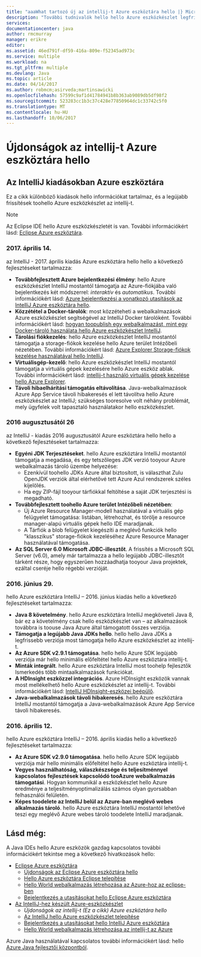 ```yaml
---
title: "aaaWhat tartozó új az intellij-t Azure eszköztára hello |} Microsoft Docs"
description: "További tudnivalók hello hello Azure eszközkészlet legfrissebb szolgáltatásai az intellij-t."
services: 
documentationcenter: java
author: rmcmurray
manager: erikre
editor: 
ms.assetid: 46ed791f-df59-416a-809e-f52345ad973c
ms.service: multiple
ms.workload: na
ms.tgt_pltfrm: multiple
ms.devlang: Java
ms.topic: article
ms.date: 04/14/2017
ms.author: robmcm;asirveda;martinsawicki
ms.openlocfilehash: 57599c9af1d41784941b8b363ab9089db5df98f2
ms.sourcegitcommit: 523283cc1b3c37c428e77850964dc1c33742c5f0
ms.translationtype: MT
ms.contentlocale: hu-HU
ms.lasthandoff: 10/06/2017
---
```

# <a name="whats-new-in-hello-azure-toolkit-for-intellij"></a>Újdonságok az intellij-t Azure eszköztára hello
## <a name="azure-toolkit-for-intellij-releases"></a>Az IntelliJ kiadásokban Azure eszköztára
Ez a cikk különböző kiadások hello információkat tartalmaz, és a legújabb frissítések toohello Azure eszközkészlet az intellij-t.

> [!NOTE]
> Az Eclipse IDE hello Azure eszközkészletét is van. További információkért lásd: [Eclipse Azure eszköztára].
> 
> 

### <a name="april-14-2017"></a>2017. április 14.
az IntelliJ - 2017. április kiadás Azure eszköztára hello hello a következő fejlesztéseket tartalmazza:

* **Továbbfejlesztett Azure bejelentkezési élmény**: hello Azure eszközkészlet IntelliJ mostantól támogatja az Azure-fiókjába való bejelentkezés két módszerrel: *interaktív* és *automatikus*. További információkért lásd: [Azure bejelentkezési a vonatkozó utasítások az IntelliJ Azure eszköztára hello].
* **Közzététel a Docker-tárolók**: most közzéteheti a webalkalmazások Azure eszközkészlet segítségével az IntelliJ Docker tárolóként. További információkért lásd: [hogyan toopublish egy webalkalmazást, mint egy Docker-tároló használata hello Azure eszközkészlet IntelliJ].
* **Tárolási fiókkezelés**: hello Azure eszközkészlet IntelliJ mostantól támogatja a storage-fiókok kezelése hello Azure terület Intézőbeli nézetében. További információkért lásd: [Azure Explorer Storage-fiókok kezelése használatával hello IntelliJ].
* **Virtuálisgép-kezelő**: hello Azure eszközkészlet IntelliJ mostantól támogatja a virtuális gépek kezelésére hello Azure eszköz ablak. További információkért lásd: [intellij-t használó virtuális gépek kezelése hello Azure Explorer].
* **Távoli hibaelhárítási támogatás eltávolítása**. Java-webalkalmazások Azure App Service távoli hibakeresés el lett távolítva hello Azure eszközkészlet az IntelliJ; szükséges tooresolve volt néhány problémát, mely ügyfelek volt tapasztaló használatakor hello eszközkészlet.

### <a name="august-26-2016"></a>2016 augusztusától 26
az IntelliJ - kiadás 2016 augusztusától Azure eszköztára hello hello a következő fejlesztéseket tartalmazza:

* **Egyéni JDK Terjesztéseket**. hello Azure eszköztára IntelliJ mostantól támogatja a megadása, és egy tetszőleges JDK verzió tooyour Azure webalkalmazás tároló üzembe helyezése:
  * Ezenkívül toohello JDKs Azure által biztosított, is választhat Zulu OpenJDK verziók által elérhetővé tett Azure Azul rendszerek széles kijelölés.
  * Ha egy ZIP-fájl tooyour tárfiókkal feltöltése a saját JDK terjesztési is megadható.
* **Továbbfejlesztett toohello Azure terület Intézőbeli nézetében**:
  * Új Azure Resource Manager-modell használatával a virtuális gép felügyelet támogatása: listában, létrehozhat, és törölje a resource manager-alapú virtuális gépek hello IDE maradjanak.
  * A Tárfiók a blob felügyelet kiegészíti a meglévő funkciók hello "klasszikus" storage-fiókok kezeléséhez Azure Resource Manager használatával támogatása.
* **Az SQL Server 6.0 Microsoft JDBC-illesztőt**. A frissítés a Microsoft SQL Server (v6.0), amely már tartalmazza a hello legújabb JDBC-illesztőt tárként része, hogy egyszerűen hozzáadhatja tooyour Java projektek, ezáltal cseréje hello régebbi verzióját.

### <a name="june-29-2016"></a>2016. június 29.
hello Azure eszköztára IntelliJ – 2016. június kiadás hello a következő fejlesztéseket tartalmazza:

* **Java 8 követelmény**. hello Azure eszköztára IntelliJ megköveteli Java 8, bár ez a követelmény csak hello eszközkészlet van – az alkalmazások továbbra is toouse Java Azure által támogatott összes verziója.
* **Támogatja a legújabb Java JDKs hello**. hello hello Java JDKs a legfrissebb verziója most támogatja hello Azure eszközkészlet az intellij-t.
* **Az Azure SDK v2.9.1 támogatása**. hello hello Azure SDK legújabb verziója már hello minimális előfeltétel hello Azure eszköztára intellij-t.
* **Minták integrált**. hello Azure eszköztára IntelliJ most toohelp fejlesztők Ismerkedés több mintaalkalmazások funkciókat.
* **A HDInsight eszközzel integrációs**. Azure HDInsight eszközök vannak most mellékelhető hello Azure eszközkészlet az intellij-t. További információkért lásd: [IntelliJ HDInsight-eszközei beépülő].
* **Java-webalkalmazások távoli hibakeresés**. hello Azure eszköztára IntelliJ mostantól támogatja a Java-webalkalmazások Azure App Service távoli hibakeresés.

### <a name="april-12-2016"></a>2016. április 12.
hello Azure eszköztára IntelliJ – 2016. április kiadás hello a következő fejlesztéseket tartalmazza:

* **Az Azure SDK v2.9.0 támogatása**. hello hello Azure SDK legújabb verziója már hello minimális előfeltétel hello Azure eszköztára intellij-t.
* **Vegyes használhatóság, válaszkészsége és teljesítménnyel kapcsolatos fejlesztések kapcsolódó tooAzure webalkalmazás támogatási**. Hogyan kommunikál a eszközkészlet hello Azure eredménye a teljesítményoptimalizálás számos olyan gyorsabban felhasználói felületén.
* **Képes toodelete az IntelliJ belül az Azure-ban meglévő webes alkalmazás tároló**. hello Azure eszköztára IntelliJ mostantól lehetővé teszi egy meglévő Azure webes tároló toodelete IntelliJ maradjanak.

## <a name="see-also"></a>Lásd még:
A Java IDEs hello Azure eszközök gazdag kapcsolatos további információkért tekintse meg a következő hivatkozások hello:

* [Eclipse Azure eszköztára]
  * [Újdonságok az Eclipse Azure eszköztára hello]
  * [Hello Azure eszköztára Eclipse telepítése]
  * [Hello World webalkalmazás létrehozása az Azure-hoz az eclipse-ben]
  * [Bejelentkezés a utasításokat hello Eclipse Azure eszköztára]
* [Az IntelliJ-hez készült Azure-eszközkészlet]
  * *Újdonságok az intellij-t (Ez a cikk) Azure eszköztára hello*
  * [Az IntelliJ hello Azure eszközkészlet telepítése]
  * [Bejelentkezés a utasításokat hello IntelliJ Azure eszköztára]
  * [Hello World webalkalmazás létrehozása az intellij-t az Azure]

Azure Java használatával kapcsolatos további információkért lásd: hello [Azure Java fejlesztői központból].

<!-- URL List -->

[Eclipse Azure eszköztára]: ./azure-toolkit-for-eclipse.md
[Az IntelliJ-hez készült Azure-eszközkészlet]: ./azure-toolkit-for-intellij.md
[Hello World webalkalmazás létrehozása az Azure-hoz az eclipse-ben]: ./app-service-web/app-service-web-eclipse-create-hello-world-web-app.md
[Hello World webalkalmazás létrehozása az intellij-t az Azure]: ./app-service-web/app-service-web-intellij-create-hello-world-web-app.md
[Hello Azure eszköztára Eclipse telepítése]: ./azure-toolkit-for-eclipse-installation.md
[Az IntelliJ hello Azure eszközkészlet telepítése]: ./azure-toolkit-for-intellij-installation.md
[Bejelentkezés a utasításokat hello Eclipse Azure eszköztára]: ./azure-toolkit-for-eclipse-sign-in-instructions.md
[Bejelentkezés a utasításokat hello IntelliJ Azure eszköztára]: ./azure-toolkit-for-intellij-sign-in-instructions.md
[Újdonságok az Eclipse Azure eszköztára hello]: ./azure-toolkit-for-eclipse-whats-new.md
[What's New in hello Azure Toolkit for IntelliJ]: ./azure-toolkit-for-intellij-whats-new.md

[Azure bejelentkezési a vonatkozó utasítások az IntelliJ Azure eszköztára hello]: ./azure-toolkit-for-intellij-sign-in-instructions.md
[hogyan toopublish egy webalkalmazást, mint egy Docker-tároló használata hello Azure eszközkészlet IntelliJ]: ./azure-toolkit-for-intellij-publish-as-docker-container.md
[Azure Explorer Storage-fiókok kezelése használatával hello IntelliJ]: ./azure-toolkit-for-intellij-managing-storage-accounts-using-azure-explorer.md
[intellij-t használó virtuális gépek kezelése hello Azure Explorer]: ./azure-toolkit-for-intellij-managing-virtual-machines-using-azure-explorer.md

[Azure Java fejlesztői központból]: http://go.microsoft.com/fwlink/?LinkID=699547

[IntelliJ HDInsight-eszközei beépülő]: ./hdinsight/hdinsight-apache-spark-intellij-tool-plugin.md
